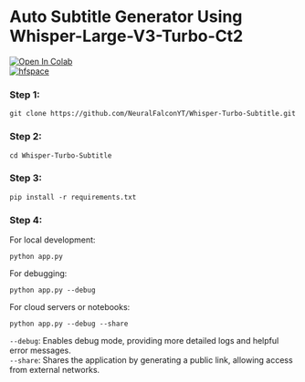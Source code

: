 # Auto Subtitle Generator Using Whisper-Large-V3-Turbo-Ct2
[![Open In Colab](https://colab.research.google.com/assets/colab-badge.svg)](https://colab.research.google.com/github/NeuralFalconYT/Whisper-Turbo-Subtitle/blob/main/Whisper_Turbo_Subtitle.ipynb) <br>
[![hfspace](https://img.shields.io/badge/🤗-Space%20demo-yellow)](https://huggingface.co/spaces/mrfakename/E2-F5-TTS) <br>

### Step 1:
```
git clone https://github.com/NeuralFalconYT/Whisper-Turbo-Subtitle.git
```
### Step 2:
```
cd Whisper-Turbo-Subtitle
```
### Step 3:
```
pip install -r requirements.txt
```
### Step 4:
For local development:
```
python app.py 
```
For debugging:
```
python app.py --debug 
```
For cloud servers or notebooks:
```
python app.py --debug --share
```
```--debug```: Enables debug mode, providing more detailed logs and helpful error messages.<br>
```--share```: Shares the application by generating a public link, allowing access from external networks.
